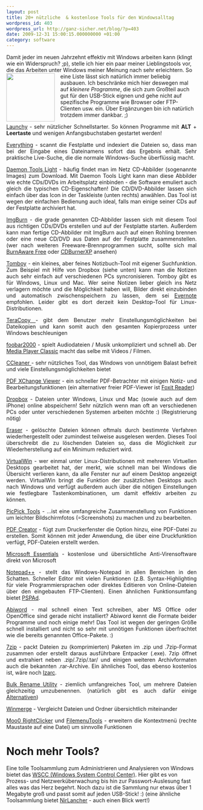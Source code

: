 ```yaml
---
layout: post
title: 20+ nützliche  & kostenlose Tools für den Windowsalltag
wordpress_id: 403
wordpress_url: http://ganz-sicher.net/blog/?p=403
date: 2009-12-31 15:00:15.000000000 +01:00
category: software
---
```

Damit jeder im neuen Jahrzehnt effektiv mit Windows arbeiten kann (klingt wie ein Widerspruch? ;p), stelle ich hier ein paar meiner Lieblingstools vor, die das Arbeiten unter Windows meiner Meinung nach sehr erleichtern. <img style="float:left; margin-right: 15px;" title="windows tool" src="{{site.url}}/wp-content/uploads/windows-tool.png" alt="" width="128" height="128" /> So eine Liste lässt sich natürlich immer beliebig ausbauen. Ich beschränke mich hier deswegen mal auf <em>kleinere Programme</em>, die sich zum Großteil auch gut für den USB-Stick eignen und gehe nicht auf spezifische Programme wie Browser oder FTP-Clienten usw. ein. Über Ergänzungen bin ich natürlich trotzdem immer dankbar. ;)
<!--more-->

<p style="text-align: justify;"><a href="http://www.launchy.net/">Launchy</a> - sehr nützlicher Schnellstarter. So können Programme mit <strong>ALT</strong> + <strong>Leertaste</strong> und wenigen Anfangsbuchstaben gestartet werden!</p>
<p style="text-align: justify;"><a href="http://www.voidtools.com/">Everything</a> - scannt die Festplatte und indexiert die Dateien so, dass man bei der Eingabe eines Dateinamens sofort das Ergebnis erhält. Sehr praktische Live-Suche, die die normale Windows-Suche überflüssig macht.</p>
<p style="text-align: justify;"><a href="http://www.daemon-tools.cc/deu/products/dtLite">Daemon Tools Light</a> - häufig findet man im Netz CD-Abbilder (sogenannte Images) zum Download. Mit Daemon Tools Light kann man diese Abbilder wie echte CDs/DVDs im Arbeitsplatz einbinden - die Software emuliert auch gleich die typischen CD-Eigenschaften! Die CD/DVD-Abbilder lassen sich einfach über das Icon in der Taskleiste (unten rechts) anwählen. Das Tool ist wegen der einfachen Bedienung auch ideal, falls man einige seiner CDs auf der Festplatte archiviert hat.</p>
<p style="text-align: justify;"><a href="http://www.imgburn.com/">ImgBurn</a> - die grade genannten CD-Abbilder lassen sich mit diesem Tool aus richtigen CDs/DVDs erstellen und auf der Festplatte starten. Außerdem kann man fertige CD-Abbilder mit ImgBurn auch auf einen Rohling brennen oder eine neue CD/DVD aus Daten auf der Festplatte zusammenstellen. (wer nach weiteren Freeware-Brennprogrammen sucht, sollte sich mal <a href="http://www.burnaware.com/">BurnAware Free</a> oder <a href="http://cdburnerxp.se/">CDBurnerXP</a> ansehen)</p>
<p style="text-align: justify;"><a href="http://projects.gnome.org/tomboy/">Tomboy</a> - ein kleines, aber feines Notizbuch-Tool mit eigener Suchfunktion. Zum Beispiel mit Hilfe von Dropbox (siehe unten) kann man die Notizen auch sehr einfach auf verschiedenen PCs syncronisieren. Tomboy gibt es für Windows, Linux und Mac. Wer seine Notizen lieber gleich ins Netz verlagern möchte und die Möglichkeit haben will, Bilder direkt einzubinden und automatisch zwischenspeichern zu lassen, dem sei <a href="http://www.evernote.com/">Evernote</a> empfohlen. Leider gibt es dort derzeit kein Desktop-Tool für Linux-Distributionen.</p>
<p style="text-align: justify;"><a href="http://www.codesector.com/teracopy.php">TeraCopy </a> - gibt dem Benutzer mehr Einstellungsmöglichkeiten bei Dateikopien und kann somit auch den gesamten Kopierprozess unter Windows beschleunigen</p>
<p style="text-align: justify;"><a href="http://www.foobar2000.org/">foobar2000</a> - spielt Audiodateien / Musik unkompliziert und schnell ab. Der <a href="http://sourceforge.net/projects/guliverkli/" target="_blank">Media Player Classic</a> macht das selbe mit Videos / Filmen.</p>
<p style="text-align: justify;"><a href="http://www.ccleaner.com/">CCleaner </a>- sehr nützliches Tool, das Windows von unnötigem Balast befreit und viele Einstellungsmöglichkeiten bietet</p>
<p style="text-align: justify;"><a href="http://www.docu-track.com/home/prod_user/PDF-XChange_Tools/pdfx_viewer">PDF XChange Viewer</a> - ein schneller PDF-Betrachter mit einigen Notiz- und Bearbeitungsfunktionen (ein alternativer freier PDF-Viewer ist <a href="http://www.foxitsoftware.com/pdf/reader/" target="_blank">Foxit Reader</a>)</p>
<p style="text-align: justify;"><a href="https://www.dropbox.com/">Dropbox</a> - Dateien unter Windows, Linux und Mac (sowie auch auf dem iPhone) online abspeichern! Sehr nützlich wenn man oft an verschiedenen PCs oder unter verschiedenen Systemen arbeiten möchte :) (Registrierung nötig)</p>
<p style="text-align: justify;"><a href="http://eraser.heidi.ie/">Eraser</a> - gelöschte Dateien können oftmals durch bestimmte Verfahren wiederhergestellt oder zumindest teilweise ausgelesen werden. Dieses Tool überschreibt die zu löschenden Dateien so, dass die Möglichkeit zur Wiederherstellung auf ein Minimum reduziert wird.</p>
<p style="text-align: justify;"><a href="http://virtuawin.sourceforge.net/">VirtualWin</a> - wer einmal unter Linux-Distributionen mit mehreren Virtuellen Desktops gearbeitet hat, der merkt, wie schnell man bei Windows die Übersicht verlieren kann, da alle Fenster nur auf einem Desktop angezeigt werden. VirtualWin bringt die Funktion der zusätzlichen Desktops auch nach Windows und verfügt außerdem auch über die nötigen Einstellungen wie festlegbare Tastenkombinationen, um damit effektiv arbeiten zu können.</p>
<p style="text-align: justify;"><a href="http://picpick.wiziple.net/features">PicPick Tools</a> - ...ist eine umfangreiche Zusammenstellung von Funktionen um leichter Bildschirmfotos (=Screenshots) zu machen und zu bearbeiten.</p>
<p style="text-align: justify;"><a href="http://sourceforge.net/projects/pdfcreator/">PDF Creator</a> - fügt zum Druckerfenster die Option hinzu, eine PDF-Datei zu erstellen. Somit können mit jeder Anwendung, die über eine Druckfunktion verfügt, PDF-Dateien erstellt werden.</p>
<p style="text-align: justify;"><a href="http://www.microsoft.com/Security_Essentials/">Microsoft Essentials</a> - kostenlose und übersichtliche Anti-Virensoftware direkt von Microsoft</p>
<p style="text-align: justify;"><a href="http://notepad-plus.sourceforge.net/">Notepad++</a> - stellt das Windows-Notepad in allen Bereichen in den Schatten. Schneller Editor mit vielen Funktionen (z.B. Syntax-Highlighting für viele Programmiersprachen oder direktes Editieren von Online-Dateien über den eingebauten FTP-Clienten). Einen ähnlichen Funktionsumfang bietet <a href="http://www.pspad.com/">PSPAd</a>.</p>
<p style="text-align: justify;"><a href="http://www.abisource.com/">Abiword</a> - mal schnell einen Text schreiben, aber MS Office oder OpenOffice sind gerade nicht installiert? Abiword kennt die Formate beider Programme und noch einige mehr! Das Tool ist wegen der geringen Größe schnell installiert und nicht so sehr mit unnötigen Funktionen überfrachtet wie die bereits genannten Office-Pakete. :)</p>
<p style="text-align: justify;"><a href="http://www.7-zip.org/">7zip</a> - packt Dateien zu (komprimierten) Paketen im .zip und .7zip-Format zusammen oder erstellt daraus ausführbare Entpacker (.exe). 7zip öffnet und extrahiert neben .zip/.7zip/.tar/ und einigen weiteren Archivformaten auch die bekannten .rar-Archive. Ein ähnliches Tool, das ebenso kostenlos ist, wäre noch <a href="http://www.izarc.org/">Izarc</a>.</p>
<p style="text-align: justify;"><a href="http://www.bulkrenameutility.co.uk/Main_Intro.php">Bulk Rename Utility</a> - ziemlich umfangreiches Tool, um mehrere Dateien gleichzeitig umzubenennen. (natürlich gibt es auch dafür einige <a href="http://www.techsupportalert.com/best-free-rename-utility.htm">Alternativen</a>)</p>
<p style="text-align: justify;"><a href="http://winmerge.org/">Winmerge</a> - Vergleicht Dateien und Ordner übersichtlich miteinander</p>
<p style="text-align: justify;"><a href="http://www.moo0.com/?top=http://www.moo0.com/software/RightClicker/%23RightClicker" target="_blank">Moo0 RightClicker</a> und <a href="http://www.lopesoft.com/en/" target="_blank">FilemenuTools</a> - erweitern die Kontextmenü (rechte Maustaste auf eine Datei) um sinnvolle Funktionen</p>


Noch mehr Tools?
================

Eine tolle Toolsammlung zum Administrieren und Analysieren von Windows bietet das <a href="http://www.kls-soft.com/wscc/">WSCC (Windows System Control Center)</a>. Hier gibt es von Prozess- und Netzwerküberwachung bis hin zur Passwort-Auslesung fast alles was das Herz begehrt. Noch dazu ist die Sammlung nur etwas über 1 Megabyte groß und passt somit auf jeden USB-Stick! :) (eine ähnliche Toolsammlung bietet <a href="http://blog.nirsoft.net/2009/11/30/third-beta-of-nirlauncher-package-is-available-to-download/">NirLancher</a> - auch einen Blick wert!)
